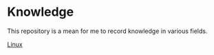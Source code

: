 # Knowledge

This repository is a mean for me to record knowledge in various fields.

[Linux](./linux.md)
